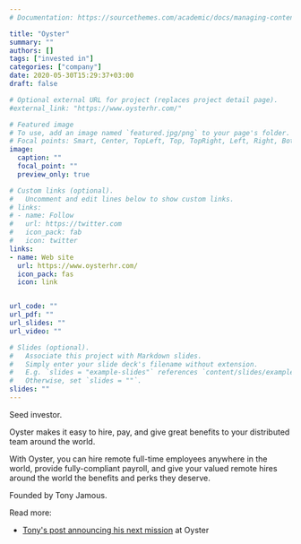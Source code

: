```yaml
---
# Documentation: https://sourcethemes.com/academic/docs/managing-content/

title: "Oyster"
summary: ""
authors: []
tags: ["invested in"]
categories: ["company"]
date: 2020-05-30T15:29:37+03:00
draft: false

# Optional external URL for project (replaces project detail page).
#external_link: "https://www.oysterhr.com/"

# Featured image
# To use, add an image named `featured.jpg/png` to your page's folder.
# Focal points: Smart, Center, TopLeft, Top, TopRight, Left, Right, BottomLeft, Bottom, BottomRight.
image:
  caption: ""
  focal_point: ""
  preview_only: true

# Custom links (optional).
#   Uncomment and edit lines below to show custom links.
# links:
# - name: Follow
#   url: https://twitter.com
#   icon_pack: fab
#   icon: twitter
links:
- name: Web site
  url: https://www.oysterhr.com/
  icon_pack: fas
  icon: link


url_code: ""
url_pdf: ""
url_slides: ""
url_video: ""

# Slides (optional).
#   Associate this project with Markdown slides.
#   Simply enter your slide deck's filename without extension.
#   E.g. `slides = "example-slides"` references `content/slides/example-slides.md`.
#   Otherwise, set `slides = ""`.
slides: ""
---
```

Seed investor.

Oyster makes it easy to hire, pay, and give great benefits to your distributed team around the world.

With Oyster, you can hire remote full-time employees anywhere in the world, provide fully-compliant payroll, and give your valued remote hires around the world the benefits and perks they deserve.

Founded by Tony Jamous.

Read more:
* [Tony's post announcing his next mission][1] at Oyster

[1]: https://www.linkedin.com/pulse/announcing-my-next-venture-tony-jamous/